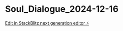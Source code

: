 # Soul_Dialogue_2024-12-16

[Edit in StackBlitz next generation editor ⚡️](https://stackblitz.com/~/github.com/AlchkoFhero/Soul_Dialogue_2024-12-16)
